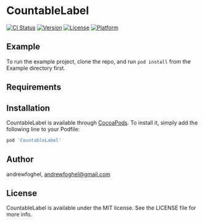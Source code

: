 # CountableLabel

[![CI Status](https://img.shields.io/travis/andrewfoghel/CountableLabel.svg?style=flat)](https://travis-ci.org/andrewfoghel/CountableLabel)
[![Version](https://img.shields.io/cocoapods/v/CountableLabel.svg?style=flat)](https://cocoapods.org/pods/CountableLabel)
[![License](https://img.shields.io/cocoapods/l/CountableLabel.svg?style=flat)](https://cocoapods.org/pods/CountableLabel)
[![Platform](https://img.shields.io/cocoapods/p/CountableLabel.svg?style=flat)](https://cocoapods.org/pods/CountableLabel)

## Example

To run the example project, clone the repo, and run `pod install` from the Example directory first.

## Requirements

## Installation

CountableLabel is available through [CocoaPods](https://cocoapods.org). To install
it, simply add the following line to your Podfile:

```ruby
pod 'CountableLabel'
```

## Author

andrewfoghel, andrewfoghel@gmail.com

## License

CountableLabel is available under the MIT license. See the LICENSE file for more info.
